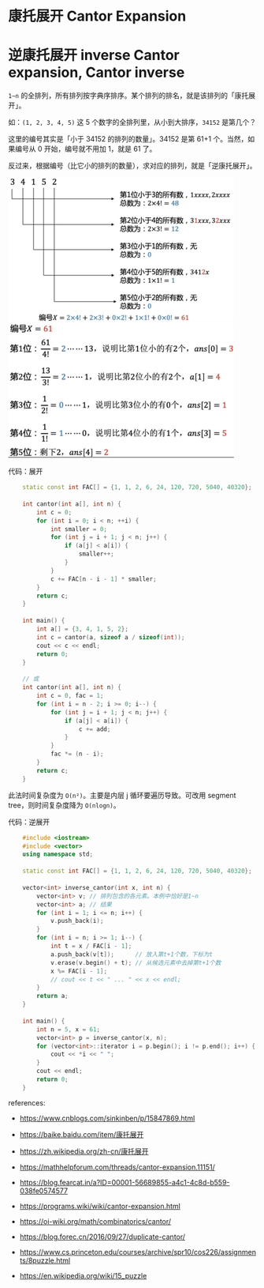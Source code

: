 # 康托展开 Cantor Expansion
# 逆康托展开 inverse Cantor expansion, Cantor inverse

`1~n` 的全排列，所有排列按字典序排序。某个排列的排名，就是该排列的「康托展开」。

如：`(1, 2, 3, 4, 5)` 这 5 个数字的全排列里，从小到大排序，`34152` 是第几个？

这里的编号其实是「小于 34152 的排列的数量」。34152 是第 61+1 个。当然，如果编号从 0 开始，编号就不用加 1，就是 61 了。

反过来，根据编号（比它小的排列的数量），求对应的排列，就是「逆康托展开」。

![pic](pics/cantor-expansion-1.png) ![pic](pics/cantor-expansion-2.png)


代码：展开

```cpp
    static const int FAC[] = {1, 1, 2, 6, 24, 120, 720, 5040, 40320};
    
    int cantor(int a[], int n) {
        int c = 0;
        for (int i = 0; i < n; ++i) {
            int smaller = 0;
            for (int j = i + 1; j < n; j++) {
                if (a[j] < a[i]) {
                    smaller++;
                }
            }
            c += FAC[n - i - 1] * smaller;
        }
        return c;
    }
    
    int main() {
        int a[] = {3, 4, 1, 5, 2};
        int c = cantor(a, sizeof a / sizeof(int));
        cout << c << endl;
        return 0;
    }

    // 或
    int cantor(int a[], int n) {
        int c = 0, fac = 1;
        for (int i = n - 2; i >= 0; i--) {
            for (int j = i + 1; j < n; j++) {
                if (a[j] < a[i]) {
                    c += add;
                }
            }
            fac *= (n - i);
        }
        return c;
    }
```

此法时间复杂度为 `O(n²)`。主要是内层 j 循环要遍历导致。可改用 segment tree，则时间复杂度降为 `O(nlogn)`。

代码：逆展开

```cpp
    #include <iostream>
    #include <vector>
    using namespace std;
    
    static const int FAC[] = {1, 1, 2, 6, 24, 120, 720, 5040, 40320};
    
    vector<int> inverse_cantor(int x, int n) {
        vector<int> v; // 排列包含的各元素。本例中恰好是1~n
        vector<int> a; // 结果
        for (int i = 1; i <= n; i++) {
            v.push_back(i);
        }
        for (int i = n; i >= 1; i--) {
            int t = x / FAC[i - 1];
            a.push_back(v[t]);      // 放入第t+1个数，下标为t
            v.erase(v.begin() + t); // 从候选元素中去掉第t+1个数
            x %= FAC[i - 1];
            // cout << t << " ... " << x << endl;
        }
        return a;
    }
    
    int main() {
        int n = 5, x = 61;
        vector<int> p = inverse_cantor(x, n);
        for (vector<int>::iterator i = p.begin(); i != p.end(); i++) {
            cout << *i << " ";
        }
        cout << endl;
        return 0;
    }
```

references:
- https://www.cnblogs.com/sinkinben/p/15847869.html
- https://baike.baidu.com/item/康托展开
- https://zh.wikipedia.org/zh-cn/康托展开
- https://mathhelpforum.com/threads/cantor-expansion.11151/
- https://blog.fearcat.in/a?ID=00001-56689855-a4c1-4c8d-b559-038fe0574577

- https://programs.wiki/wiki/cantor-expansion.html
- https://oi-wiki.org/math/combinatorics/cantor/

- https://blog.forec.cn/2016/09/27/duplicate-cantor/

- https://www.cs.princeton.edu/courses/archive/spr10/cos226/assignments/8puzzle.html
- https://en.wikipedia.org/wiki/15_puzzle

